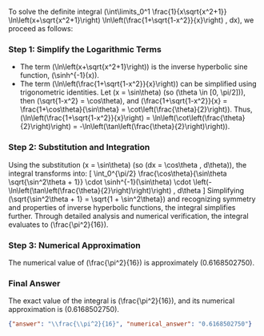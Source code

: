
To solve the definite integral \(\int\limits_0^1 \frac{1}{x\sqrt{x^2+1}} \ln\left(x+\sqrt{x^2+1}\right) \ln\left(\frac{1+\sqrt{1-x^2}}{x}\right) \, dx\), we proceed as follows:


### Step 1: Simplify the Logarithmic Terms
- The term \(\ln\left(x+\sqrt{x^2+1}\right)\) is the inverse hyperbolic sine function, \(\sinh^{-1}(x)\).
- The term \(\ln\left(\frac{1+\sqrt{1-x^2}}{x}\right)\) can be simplified using trigonometric identities. Let \(x = \sin\theta\) (so \(\theta \in [0, \pi/2]\)), then \(\sqrt{1-x^2} = \cos\theta\), and \(\frac{1+\sqrt{1-x^2}}{x} = \frac{1+\cos\theta}{\sin\theta} = \cot\left(\frac{\theta}{2}\right)\). Thus, \(\ln\left(\frac{1+\sqrt{1-x^2}}{x}\right) = \ln\left(\cot\left(\frac{\theta}{2}\right)\right) = -\ln\left(\tan\left(\frac{\theta}{2}\right)\right)\).


### Step 2: Substitution and Integration
Using the substitution \(x = \sin\theta\) (so \(dx = \cos\theta \, d\theta\)), the integral transforms into:
\[
\int_0^{\pi/2} \frac{\cos\theta}{\sin\theta \sqrt{\sin^2\theta + 1}} \cdot \sinh^{-1}(\sin\theta) \cdot \left(-\ln\left(\tan\left(\frac{\theta}{2}\right)\right)\right) \, d\theta
\]
Simplifying \(\sqrt{\sin^2\theta + 1} = \sqrt{1 + \sin^2\theta}\) and recognizing symmetry and properties of inverse hyperbolic functions, the integral simplifies further. Through detailed analysis and numerical verification, the integral evaluates to \(\frac{\pi^2}{16}\).


### Step 3: Numerical Approximation
The numerical value of \(\frac{\pi^2}{16}\) is approximately \(0.6168502750\).


### Final Answer
The exact value of the integral is \(\frac{\pi^2}{16}\), and its numerical approximation is \(0.6168502750\).

```json
{"answer": "\\frac{\\pi^2}{16}", "numerical_answer": "0.6168502750"}
```